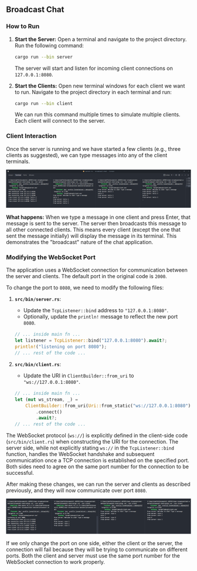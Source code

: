 ## Broadcast Chat

### How to Run

1.  **Start the Server:**
    Open a terminal and navigate to the project directory. Run the following command:

    ```bash
    cargo run --bin server
    ```

    The server will start and listen for incoming client connections on `127.0.0.1:8080`.

2.  **Start the Clients:**
    Open new terminal windows for each client we want to run. Navigate to the project directory in each terminal and run:
    ```bash
    cargo run --bin client
    ```
    We can run this command multiple times to simulate multiple clients. Each client will connect to the server.

### Client Interaction

Once the server is running and we have started a few clients (e.g., three clients as suggested), we can type messages into any of the client terminals.

![How It Runs](./images/1.png)

**What happens:**
When we type a message in one client and press Enter, that message is sent to the server. The server then broadcasts this message to all other connected clients. This means every client (except the one that sent the message initially) will display the message in its terminal. This demonstrates the "broadcast" nature of the chat application.

### Modifying the WebSocket Port

The application uses a WebSocket connection for communication between the server and clients. The default port in the original code is `2000`.

To change the port to `8080`, we need to modify the following files:

1.  **`src/bin/server.rs`**:

    - Update the `TcpListener::bind` address to `"127.0.0.1:8080"`.
    - Optionally, update the `println!` message to reflect the new port `8080`.

    ```rust
    // ... inside main fn ...
    let listener = TcpListener::bind("127.0.0.1:8080").await?;
    println!("listening on port 8080");
    // ... rest of the code ...
    ```

2.  **`src/bin/client.rs`**:

    - Update the URI in `ClientBuilder::from_uri` to `"ws://127.0.0.1:8080"`.

    ```rust
    // ... inside main fn ...
    let (mut ws_stream, _) =
        ClientBuilder::from_uri(Uri::from_static("ws://127.0.0.1:8080"))
            .connect()
            .await?;
    // ... rest of the code ...
    ```

The WebSocket protocol (`ws://`) is explicitly defined in the client-side code (`src/bin/client.rs`) when constructing the URI for the connection. The server side, while not explicitly stating `ws://` in the `TcpListener::bind` function, handles the WebSocket handshake and subsequent communication once a TCP connection is established on the specified port. Both sides need to agree on the same port number for the connection to be successful.

After making these changes, we can run the server and clients as described previously, and they will now communicate over port `8080`.

![Modifying the WebSocket Port](/images/2.png)

If we only change the port on one side, either the client or the server, the connection will fail because they will be trying to communicate on different ports. Both the client and server must use the same port number for the WebSocket connection to work properly.
